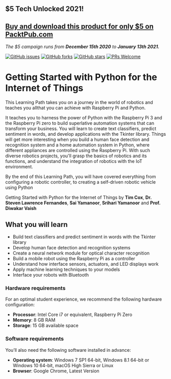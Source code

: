 ## $5 Tech Unlocked 2021!
[Buy and download this product for only $5 on PacktPub.com](https://www.packtpub.com/)
-----
*The $5 campaign         runs from __December 15th 2020__ to __January 13th 2021.__*

[![GitHub issues](https://img.shields.io/github/issues/PacktPublishing/GettingStartedwithPythonfortheInternetofThings.svg)](https://github.com/PacktPublishing/GettingStartedwithPythonfortheInternetofThings/issues)
[![GitHub forks](https://img.shields.io/github/forks/PacktPublishing/GettingStartedwithPythonfortheInternetofThings.svg)](https://github.com/PacktPublishing/GettingStartedwithPythonfortheInternetofThings/network)
[![GitHub stars](https://img.shields.io/github/stars/PacktPublishing/GettingStartedwithPythonfortheInternetofThings.svg)](https://github.com/PacktPublishing/GettingStartedwithPythonfortheInternetofThings/stargazers)
[![PRs Welcome](https://img.shields.io/badge/PRs-welcome-brightgreen.svg)](https://github.com/PacktPublishing/GettingStartedwithPythonfortheInternetofThings/pulls)

# Getting Started with Python for the Internet of Things
This Learning Path takes you on a journey in the world of robotics and teaches you allthat you can achieve with Raspberry Pi and Python.

It teaches you to harness the power of Python with the Raspberry Pi 3 and the Raspberry Pi zero to build superlative automation systems that can transform your business. You will learn to create text classifiers, predict sentiment in words, and develop applications with the Tkinter library. Things will get more interesting when you build a human face detection and recognition system and a home automation
system in Python, where different appliances are controlled using the Raspberry Pi. With such diverse robotics projects, you'll grasp the basics of robotics and its functions, and understand the integration of robotics with the IoT environment.

By the end of this Learning Path, you will have covered everything from configuring a robotic controller, to creating a self-driven robotic vehicle using Python


Getting Started with Python for the Internet of Things by **Tim Cox**, **Dr. Steven Lawrence Fernandes**, **Sai Yamanoor**, **Srihari Yamanoor** and **Prof. Diwakar Vaish**

## What you will learn
* Build text classifiers and predict sentiment in words with the Tkinter library
*	Develop human face detection and recognition systems
*	Create a neural network module for optical character recognition
*	Build a mobile robot using the Raspberry Pi as a controller
*	Understand how interface sensors, actuators, and LED displays work
*	Apply machine learning techniques to your models
*	Interface your robots with Bluetooth

### Hardware requirements
For an optimal student experience, we recommend the following hardware configuration:
* **Processor**: Intel Core i7 or equivalent, Raspberry Pi Zero
* **Memory**: 8 GB RAM
* **Storage**: 15 GB available space

### Software requirements
You’ll also need the following software installed in advance:
* **Operating system**: Windows 7 SP1 64-bit, Windows 8.1 64-bit or Windows 10 64-bit, macOS High Sierra or Linux
* **Browser**: Google Chrome, Latest Version




